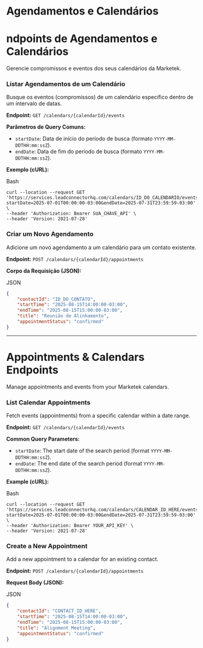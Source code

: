 # Agendamentos e Calendários

# ndpoints de Agendamentos e Calendários

Gerencie compromissos e eventos dos seus calendários da Marketek.

### Listar Agendamentos de um Calendário

Busque os eventos (compromissos) de um calendário específico dentro de um intervalo de datas.

**Endpoint:** `GET /calendars/{calendarId}/events`

**Parâmetros de Query Comuns:**

*   `startDate`: Data de início do período de busca (formato `YYYY-MM-DDTHH:mm:ssZ`).
*   `endDate`: Data de fim do período de busca (formato `YYYY-MM-DDTHH:mm:ssZ`).

**Exemplo (cURL):**

Bash

  

```plain
curl --location --request GET 'https://services.leadconnectorhq.com/calendars/ID_DO_CALENDARIO/events?startDate=2025-07-01T00:00:00-03:00&endDate=2025-07-31T23:59:59-03:00' \
--header 'Authorization: Bearer SUA_CHAVE_API' \
--header 'Version: 2021-07-28'
```

### Criar um Novo Agendamento

Adicione um novo agendamento a um calendário para um contato existente.

**Endpoint:** `POST /calendars/{calendarId}/appointments`

**Corpo da Requisição (JSON):**

JSON

  

```json
{
    "contactId": "ID_DO_CONTATO",
    "startTime": "2025-08-15T14:00:00-03:00",
    "endTime": "2025-08-15T15:00:00-03:00",
    "title": "Reunião de Alinhamento",
    "appointmentStatus": "confirmed"
}
```

* * *

  

# Appointments & Calendars Endpoints

Manage appointments and events from your Marketek calendars.

### List Calendar Appointments

Fetch events (appointments) from a specific calendar within a date range.

**Endpoint:** `GET /calendars/{calendarId}/events`

**Common Query Parameters:**

*   `startDate`: The start date of the search period (format `YYYY-MM-DDTHH:mm:ssZ`).
*   `endDate`: The end date of the search period (format `YYYY-MM-DDTHH:mm:ssZ`).

**Example (cURL):**

Bash

  

```plain
curl --location --request GET 'https://services.leadconnectorhq.com/calendars/CALENDAR_ID_HERE/events?startDate=2025-07-01T00:00:00-03:00&endDate=2025-07-31T23:59:59-03:00' \
--header 'Authorization: Bearer YOUR_API_KEY' \
--header 'Version: 2021-07-28'
```

### Create a New Appointment

Add a new appointment to a calendar for an existing contact.

**Endpoint:** `POST /calendars/{calendarId}/appointments`

**Request Body (JSON):**

JSON

  

```json
{
    "contactId": "CONTACT_ID_HERE",
    "startTime": "2025-08-15T14:00:00-03:00",
    "endTime": "2025-08-15T15:00:00-03:00",
    "title": "Alignment Meeting",
    "appointmentStatus": "confirmed"
}
```
